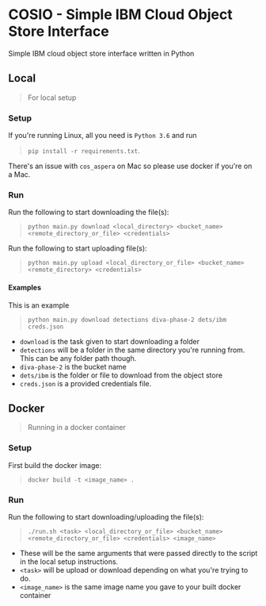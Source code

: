 # COSIO - Simple IBM Cloud Object Store Interface

Simple IBM cloud object store interface written in Python

## Local

> For local setup

### Setup

If you're running Linux, all you need is `Python 3.6` and run

> `pip install -r requirements.txt`.

There's an issue with `cos_aspera` on Mac so please use docker if you're on a Mac.

### Run

Run the following to start downloading the file(s):

> `python main.py download <local_directory> <bucket_name> <remote_directory_or_file> <credentials>`

Run the following to start uploading file(s):

> `python main.py upload <local_directory_or_file> <bucket_name> <remote_directory> <credentials>`

#### Examples

This is an example

> `python main.py download detections diva-phase-2 dets/ibm creds.json`
- `download` is the task given to start downloading a folder
- `detections` will be a folder in the same directory you're running from. This can be any folder path though.
- `diva-phase-2` is the bucket name
- `dets/ibm` is the folder or file to download from the object store
- `creds.json` is a provided credentials file.

## Docker

> Running in a docker container

### Setup

First build the docker image:

> `docker build -t <image_name> .`

### Run

Run the following to start downloading/uploading the file(s):

> `./run.sh <task> <local_directory_or_file> <bucket_name> <remote_directory_or_file> <credentials> <image_name>`

- These will be the same arguments that were passed directly to the script in the local setup instructions.
- `<task>` will be upload or download depending on what you're trying to do.
- `<image_name>` is the same image name you gave to your built docker container
